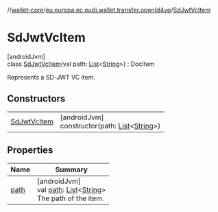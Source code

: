 //[wallet-core](../../../index.md)/[eu.europa.ec.eudi.wallet.transfer.openId4vp](../index.md)/[SdJwtVcItem](index.md)

# SdJwtVcItem

[androidJvm]\
class [SdJwtVcItem](index.md)(val path: [List](https://kotlinlang.org/api/latest/jvm/stdlib/kotlin-stdlib/kotlin.collections/-list/index.html)&lt;[String](https://kotlinlang.org/api/latest/jvm/stdlib/kotlin-stdlib/kotlin/-string/index.html)&gt;) : DocItem

Represents a SD-JWT VC item.

## Constructors

| | |
|---|---|
| [SdJwtVcItem](-sd-jwt-vc-item.md) | [androidJvm]<br>constructor(path: [List](https://kotlinlang.org/api/latest/jvm/stdlib/kotlin-stdlib/kotlin.collections/-list/index.html)&lt;[String](https://kotlinlang.org/api/latest/jvm/stdlib/kotlin-stdlib/kotlin/-string/index.html)&gt;) |

## Properties

| Name | Summary |
|---|---|
| [path](path.md) | [androidJvm]<br>val [path](path.md): [List](https://kotlinlang.org/api/latest/jvm/stdlib/kotlin-stdlib/kotlin.collections/-list/index.html)&lt;[String](https://kotlinlang.org/api/latest/jvm/stdlib/kotlin-stdlib/kotlin/-string/index.html)&gt;<br>The path of the item. |

